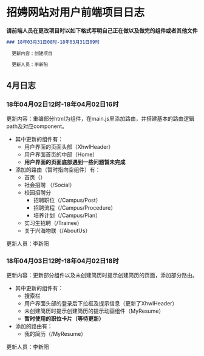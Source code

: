 # 招娉网站对用户前端项目日志

**请前端人员在更改项目时以如下格式写明自己正在做以及做完的组件或者其他文件**
```markdown
### 18年03月31日08时-18年03月31日09时 
  
  更新内容：创建项目 
  
  更新人员：李新阳
```
## 4月日志
 
 ### 18年04月02日12时-18年04月02日16时 
  
  更新内容：重编部分html为组件，在main.js里添加路由，并搭建基本的路由逻辑path及对应component。
  - 其中更新的组件有：
    + 用户界面的页面头部（XhwlHeader）
    + 用户界面首页的中部（Home）
    + **用户界面的页面底部遇到一些问题暂未完成**
  - 添加的路由（暂时指向空组件）有：
    + 首页（）
    + 社会招聘 （/Social）
    + 校园招聘分
        + 招聘职位（/Campus/Post）
        + 招聘流程（/Campus/Procedure）
        + 培养计划（/Campus/Plan）
    + 实习生招聘（/Trainee）
    + 关于兴海物联（/AboutUs）
  
  更新人员：李新阳
  
  ### 18年04月03日12时-18年04月02日18时 
  
  更新内容：更新部分组件以及未创建简历时提示创建简历的页面，添加部分路由。
  - 其中更新的组件有：
    + 搜索栏
    + 用户界面头部的登录后下拉框及提示信息（更新了XhwlHeader）
    + 未创建简历时提示创建简历的提示动画组件（MyResume）
    +  **暂时使用的职位卡片（等待更新）**
  - 添加的路由有：
    + 我的简历（/MyResume）
    
  更新人员：李新阳
